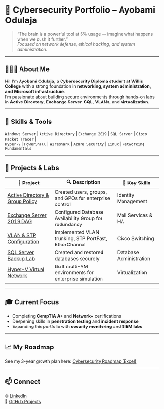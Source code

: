 # 🧠 Cybersecurity Portfolio – Ayobami Odulaja

> “The brain is a powerful tool at 6% usage — imagine what happens when we push it further.”  
> *Focused on network defense, ethical hacking, and system administration.*

---

## 👨🏽‍💻 About Me

Hi! I’m **Ayobami Odulaja**, a **Cybersecurity Diploma student at Willis College** with a strong foundation in **networking, system administration, and Microsoft infrastructure**.  
I’m passionate about building secure environments through hands-on labs in **Active Directory**, **Exchange Server**, **SQL**, **VLANs**, and **virtualization**.

---

## 🧰 Skills & Tools

`Windows Server` | `Active Directory` | `Exchange 2019` | `SQL Server` | `Cisco Packet Tracer` |  
`Hyper-V` | `PowerShell` | `Wireshark` | `Azure Security` | `Linux` | `Networking Fundamentals`

---

## 📂 Projects & Labs

| 💼 Project | 🔍 Description | 🧠 Key Skills |
|-------------|----------------|----------------|
| [Active Directory & Group Policy](./1-ActiveDirectory-Labs/) | Created users, groups, and GPOs for enterprise control | Identity Management |
| [Exchange Server 2019 DAG](./2-Exchange-Server-Labs/) | Configured Database Availability Group for redundancy | Mail Services & HA |
| [VLAN & STP Configuration](./4-Networking-Labs/) | Implemented VLAN trunking, STP PortFast, EtherChannel | Cisco Switching |
| [SQL Server Backup Lab](./3-SQL-Server-Labs/) | Created and restored databases securely | Database Administration |
| [Hyper-V Virtual Network](./5-HyperV-Virtualization/) | Built multi-VM environments for enterprise simulation | Virtualization |

---

## 🎓 Current Focus
- Completing **CompTIA A+** and **Network+** certifications  
- Deepening skills in **penetration testing** and **incident response**  
- Expanding this portfolio with **security monitoring** and **SIEM labs**

---

## 📈 My Roadmap
See my 3-year growth plan here: [Cybersecurity Roadmap (Excel)](./Ayobami_Odulaja_Cybersecurity_Roadmap.xlsx)

---

## 📫 Connect
🌐 [LinkedIn](www.linkedin.com/in/ayobami-odulaja-077004152)    
🧰 [GitHub Projects](https://github.com/Ayobami1993)
